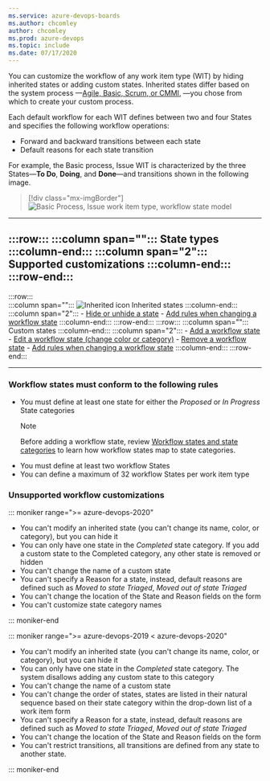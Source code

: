 ```yaml
---
ms.service: azure-devops-boards
ms.author: chcomley
author: chcomley
ms.prod: azure-devops
ms.topic: include
ms.date: 07/17/2020
---
```


You can customize the workflow of any work item type (WIT) by hiding inherited states or adding custom states. Inherited states differ based on the system process &mdash;[Agile, Basic, Scrum, or CMMI](../../../boards/work-items/guidance/choose-process.md#workflow-states), &mdash;you chose from which to create your custom process.  

Each default workflow for each WIT defines between two and four States and specifies the following workflow operations: 

- Forward and backward transitions between each state 
- Default reasons for each state transition 

For example, the Basic process, Issue WIT is characterized by the three States&mdash;**To Do**, **Doing**, and **Done**&mdash;and transitions shown in the following image. 
  

> [!div class="mx-imgBorder"]  
> ![Basic Process, Issue work item type, workflow state model](/azure/devops/organizations/settings/work/media/customize-workflow/basic-process-issue-workflow.png)  


---
:::row:::
   :::column span="":::
      **State types**
   :::column-end:::
   :::column span="2":::
      **Supported customizations**
   :::column-end:::
:::row-end:::  
---  
:::row:::  
   :::column span="":::
      ![Inherited icon](/azure/devops/organizations/settings/work/media/process/inherited-icon.png) Inherited states
   :::column-end:::
   :::column span="2":::
      - [Hide or unhide a state](../work/customize-process-workflow.md#hide-state)
      - [Add rules when changing a workflow state](../work/custom-rules.md) 
   :::column-end:::
:::row-end:::
:::row:::
   :::column span="":::
      Custom states
   :::column-end:::
   :::column span="2":::
      - [Add a workflow state](../work/customize-process-workflow.md#add-states)
      - [Edit a workflow state (change color or category)](../work/customize-process-workflow.md#edit-state)
      - [Remove a workflow state](../work/customize-process-workflow.md#remove-state)
      - [Add rules when changing a workflow state](../work/custom-rules.md) 
   :::column-end:::
:::row-end:::

---

### Workflow states must conform to the following rules  

- You must define at least one state for either the *Proposed* or *In Progress* State categories  
	> [!NOTE]    
	> Before adding a workflow state, review [Workflow states and state categories](../../../boards/work-items/workflow-and-state-categories.md) to learn how workflow states map to state categories.  
- You must define at least two workflow States  
- You can define a maximum of 32 workflow States per work item type  

### Unsupported workflow customizations   

::: moniker range=">= azure-devops-2020"

- You can't modify an inherited state (you can't change its name, color, or category), but you can hide it
- You can only have one state in the *Completed* state category. If you add a custom state to the Completed category, any other state is removed or hidden 
- You can't change the name of a custom state 
- You can't specify a Reason for a state, instead, default reasons are defined such as *Moved to state Triaged*, *Moved out of state Triaged* 
- You can't change the location of the State and Reason fields on the form
- You can't customize state category names

::: moniker-end


::: moniker range=">= azure-devops-2019 < azure-devops-2020"

- You can't modify an inherited state (you can't change its name, color, or category), but you can hide it
- You can only have one state in the *Completed* state category. The system disallows adding any custom state to this category 
- You can't change the name of a custom state 
- You can't change the order of states, states are listed in their natural sequence based on their state category within the drop-down list of a work item form  
- You can't specify a Reason for a state, instead, default reasons are defined such as *Moved to state Triaged*, *Moved out of state Triaged* 
- You can't change the location of the State and Reason fields on the form
- You can't restrict transitions, all transitions are defined from any state to another state.  

::: moniker-end
